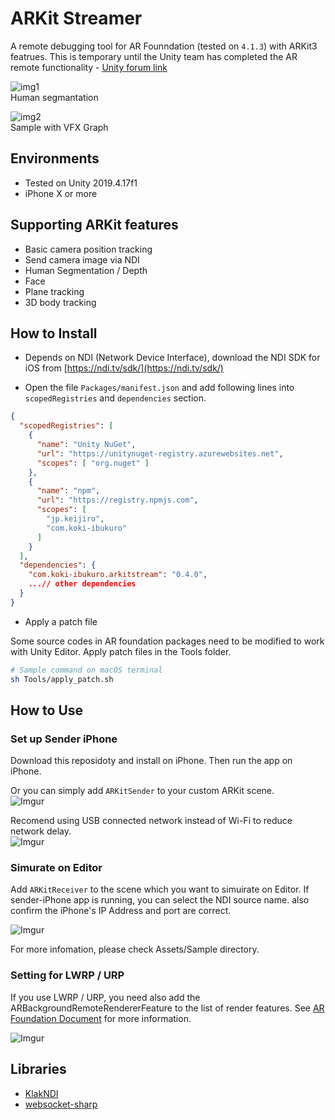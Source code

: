 # ARKit Streamer

A remote debugging tool for AR Founndation (tested on `4.1.3`) with ARKit3 featrues. This is temporary until the Unity team has completed the AR remote functionality - [Unity forum link](https://forum.unity.com/threads/ar-remoting-simulation.720575/)

![img1](https://i.imgur.com/vZoYIs1.gif)  
Human segmantation  

![img2](https://user-images.githubusercontent.com/357497/89782917-66e0e680-db16-11ea-856b-fb6782ec0b23.gif)  
Sample with VFX Graph  

## Environments

- Tested on Unity 2019.4.17f1
- iPhone X or more

## Supporting ARKit features

- Basic camera position tracking
- Send camera image via NDI
- Human Segmentation / Depth
- Face
- Plane tracking
- 3D body tracking

## How to Install

- Depends on NDI (Network Device Interface), download the NDI SDK for iOS from [https://ndi.tv/sdk/](https://ndi.tv/sdk/)

- Open the file `Packages/manifest.json` and add following lines into `scopedRegistries` and  `dependencies` section.

```json
{
  "scopedRegistries": [
    {
      "name": "Unity NuGet",
      "url": "https://unitynuget-registry.azurewebsites.net",
      "scopes": [ "org.nuget" ]
    },
    {
      "name": "npm",
      "url": "https://registry.npmjs.com",
      "scopes": [
        "jp.keijiro",
        "com.koki-ibukuro"
      ]
    }
  ],
  "dependencies": {
    "com.koki-ibukuro.arkitstream": "0.4.0",
    ...// other dependencies
  }
}
```

- Apply a patch file

Some source codes in AR foundation packages need to be modified to work with Unity Editor. Apply patch files in the Tools folder.

```sh
# Sample command on macOS terminal
sh Tools/apply_patch.sh
```

## How to Use

### Set up Sender iPhone

Download this reposidoty and install on iPhone. Then run the app on iPhone.

Or you can simply add `ARKitSender` to your custom ARKit scene.  
![Imgur](https://imgur.com/tevPT1n.png)

Recomend using USB connected network instead of Wi-Fi to reduce network delay.  
![Imgur](https://imgur.com/4YVbIUP.png)

### Simurate on Editor

Add `ARKitReceiver` to the scene which you want to simuirate on Editor. If sender-iPhone app is running, you can select the NDI source name. also confirm the iPhone's IP Address and port are correct.

![Imgur](https://imgur.com/u10iUBc.gif)

For more infomation, please check Assets/Sample directory.

### Setting for LWRP / URP

If you use LWRP / URP, you need also add the ARBackgroundRemoteRendererFeature to the list of render features. See [AR Foundation Document](https://docs.unity3d.com/Packages/com.unity.xr.arfoundation@4.0/api/UnityEngine.XR.ARFoundation.ARCameraBackground.html) for more information.

![Imgur](https://imgur.com/CRC99iQ.png)

## Libraries

- [KlakNDI](https://github.com/keijiro/KlakNDI/)
- [websocket-sharp](https://github.com/sta/websocket-sharp/)
